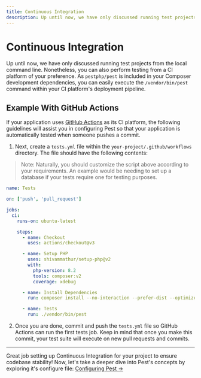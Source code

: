 ```yaml
---
title: Continuous Integration
description: Up until now, we have only discussed running test projects from the local command line. Nonetheless, you can also perform testing from a CI platform of your preference. As `pestphp/pest` is included in your Composer development dependencies, you can easily execute the `/vendor/bin/pest` command within your CI platform's deployment pipeline.
---
```


# Continuous Integration

Up until now, we have only discussed running test projects from the local command line. Nonetheless, you can also perform testing from a CI platform of your preference. As `pestphp/pest` is included in your Composer development dependencies, you can easily execute the `/vendor/bin/pest` command within your CI platform's deployment pipeline.

## Example With GitHub Actions

If your application uses [GitHub Actions](https://github.com/features/actions) as its CI platform, the following guidelines will assist you in configuring Pest so that your application is automatically tested when someone pushes a commit.

1. Next, create a `tests.yml` file within the `your-project/.github/workflows` directory. The file should have the following contents:

> Note: Naturally, you should customize the script above according to your requirements. An example would be needing to set up a database if your tests require one for testing purposes.

```yml
name: Tests

on: ['push', 'pull_request']

jobs:
  ci:
    runs-on: ubuntu-latest

    steps:
      - name: Checkout
        uses: actions/checkout@v3

      - name: Setup PHP
        uses: shivammathur/setup-php@v2
        with:
          php-version: 8.2
          tools: composer:v2
          coverage: xdebug

      - name: Install Dependencies
        run: composer install --no-interaction --prefer-dist --optimize-autoloader

      - name: Tests
        run: ./vendor/bin/pest
```

2. Once you are done, commit and push the `tests.yml` file so GitHub Actions can run the first tests job. Keep in mind that once you make this commit, your test suite will execute on new pull requests and commits.

---

Great job setting up Continuous Integration for your project to ensure codebase stability! Now, let's take a deeper dive into Pest's concepts by exploring it's configure file: [Configuring Pest →](/docs/configuring-pest)
